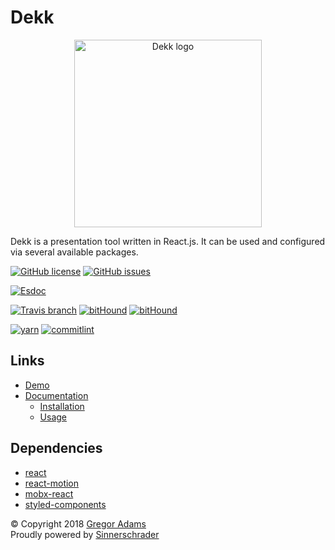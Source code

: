 # Dekk

<p align="center"><img width="300" src="https://raw.githubusercontent.com/sinnerschrader/dekk/master/resources/logo.png" alt="Dekk logo"/></p>

Dekk is a presentation tool written in React.js. It can be used and
configured via several available packages.


[![GitHub license](https://img.shields.io/badge/license-MIT-blue.svg?style=flat-square)](https://raw.githubusercontent.com/sinnerschrader/dekk/master/LICENSE)
[![GitHub issues](https://img.shields.io/github/issues/sinnerschrader/dekk.svg?style=flat-square)](https://github.com/sinnerschrader/dekk/issues)

[![Esdoc](https://sinnerschrader.github.io/dekk/api/badge.svg)](https://sinnerschrader.github.io/dekk/api)


[![Travis branch](https://img.shields.io/travis/sinnerschrader/dekk/master.svg?style=flat-square)](https://travis-ci.org/sinnerschrader/dekk)
[![bitHound](https://img.shields.io/bithound/code/github/sinnerschrader/dekk.svg?style=flat-square)](https://www.bithound.io/github/sinnerschrader/dekk)
[![bitHound](https://img.shields.io/bithound/devDependencies/github/sinnerschrader/dekk.svg?style=flat-square)](https://www.bithound.io/github/sinnerschrader/dekk)



[![yarn](https://img.shields.io/badge/yarn-friendly-2c8ebb.svg?style=flat-square)](https://yarnpkg.com/)
[![commitlint](https://img.shields.io/badge/commitlint-enabled-44aa44.svg?style=flat-square)](https://github.com/marionebl/commitlint)


## Links
* [Demo](https://sinnerschrader.github.io/dekk/)
* [Documentation](https://sinnerschrader.github.io/dekk/api/)
  * [Installation](https://sinnerschrader.github.io/dekk/api/manual/installation.html)
  * [Usage](https://sinnerschrader.github.io/dekk/api/manual/usage.html)


## Dependencies

* [react](https://github.com/facebook/react)
* [react-motion](https://github.com/chenglou/react-motion)
* [mobx-react](https://github.com/mobxjs/mobx-react)
* [styled-components](https://github.com/styled-components/styled-components)


© Copyright 2018 [Gregor Adams](https://github.com/pixelass)  
Proudly powered by [Sinnerschrader](https://sinnerschrader.com)

